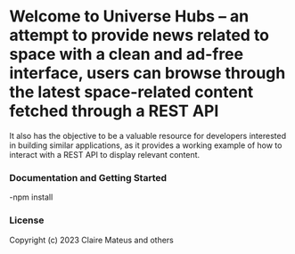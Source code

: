 # Welcome to Universe Hubs – an attempt to provide news related to space with a clean and ad-free interface, users can browse through the latest space-related content fetched through a REST API

It also has the objective to be a valuable resource for developers interested in building similar applications, as it provides a working example of how to interact with a REST API to display relevant content.

### Documentation and Getting Started

-npm install

### License

Copyright (c) 2023 Claire Mateus and others
